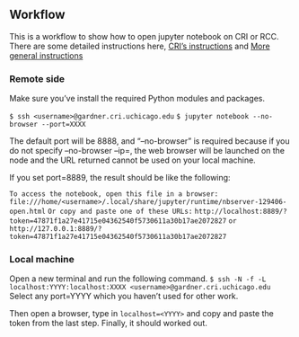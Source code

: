 ## Workflow

This is a workflow to show how to open jupyter notebook on CRI or RCC.
There are some detailed instructions here, [CRI’s
instructions](https://rcc.uchicago.edu/docs/software/environments/python/index.html)
and [More general
instructions](https://ljvmiranda921.github.io/notebook/2018/01/31/running-a-jupyter-notebook/)

### Remote side

Make sure you’ve install the required Python modules and packages.

`$ ssh <username>@gardner.cri.uchicago.edu`
`$ jupyter notebook --no-browser --port=XXXX`

The default port will be 8888, and “–no-browser” is required because if
you do not specify –no-browser –ip=, the web browser will be launched on
the node and the URL returned cannot be used on your local machine.

If you set port=8889, the result should be like the following:

`To access the notebook, open this file in a browser:`
`file:///home/<username>/.local/share/jupyter/runtime/nbserver-129406-open.html`
`Or copy and paste one of these URLs:`
`http://localhost:8889/?token=47871f1a27e41715e04362540f5730611a30b17ae2072827`
`or http://127.0.0.1:8889/?token=47871f1a27e41715e04362540f5730611a30b17ae2072827`

### Local machine

Open a new terminal and run the following command.
`$ ssh -N -f -L localhost:YYYY:localhost:XXXX <username>@gardner.cri.uchicago.edu`
Select any port=YYYY which you haven’t used for other work.

Then open a browser, type in `localhost=<YYYY>` and copy and paste the
token from the last step. Finally, it should worked out.
